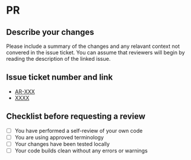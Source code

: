 # PR

## Describe your changes

Please include a summary of the changes and any relavant context not convered in the issue ticket. You can assume that reviewers will begin by reading the description of the linked issue.

## Issue ticket number and link

- [AR-XXX](https://team-1624093970686.atlassian.net/browse/AR-XXX)
- [XXXX](https://github.com/arcana-network/wallet/issues/XXXX)

## Checklist before requesting a review

- [ ] You have performed a self-review of your own code
- [ ] You are using approved terminology
- [ ] Your changes have been tested locally
- [ ] Your code builds clean without any errors or warnings
